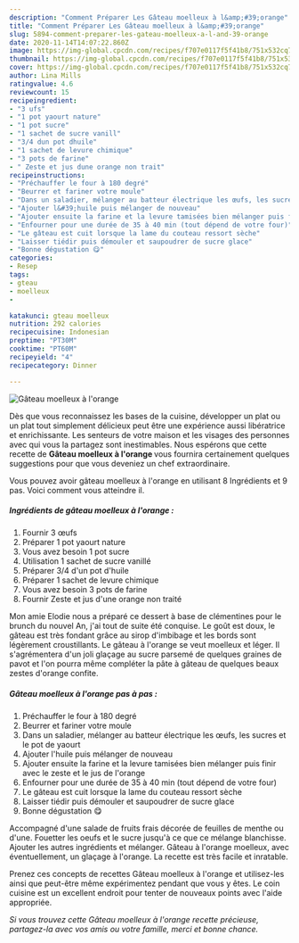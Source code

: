 ```yaml
---
description: "Comment Préparer Les Gâteau moelleux à l&amp;#39;orange"
title: "Comment Préparer Les Gâteau moelleux à l&amp;#39;orange"
slug: 5894-comment-preparer-les-gateau-moelleux-a-l-and-39-orange
date: 2020-11-14T14:07:22.860Z
image: https://img-global.cpcdn.com/recipes/f707e0117f5f41b8/751x532cq70/gateau-moelleux-a-lorange-photo-principale-de-la-recette.jpg
thumbnail: https://img-global.cpcdn.com/recipes/f707e0117f5f41b8/751x532cq70/gateau-moelleux-a-lorange-photo-principale-de-la-recette.jpg
cover: https://img-global.cpcdn.com/recipes/f707e0117f5f41b8/751x532cq70/gateau-moelleux-a-lorange-photo-principale-de-la-recette.jpg
author: Lina Mills
ratingvalue: 4.6
reviewcount: 15
recipeingredient:
- "3 ufs"
- "1 pot yaourt nature"
- "1 pot sucre"
- "1 sachet de sucre vanill"
- "3/4 dun pot dhuile"
- "1 sachet de levure chimique"
- "3 pots de farine"
- " Zeste et jus dune orange non trait"
recipeinstructions:
- "Préchauffer le four à 180 degré"
- "Beurrer et fariner votre moule"
- "Dans un saladier, mélanger au batteur électrique les œufs, les sucres et le pot de yaourt"
- "Ajouter l&#39;huile puis mélanger de nouveau"
- "Ajouter ensuite la farine et la levure tamisées bien mélanger puis finir avec le zeste et le jus de l&#39;orange"
- "Enfourner pour une durée de 35 à 40 min (tout dépend de votre four)"
- "Le gâteau est cuit lorsque la lame du couteau ressort sèche"
- "Laisser tiédir puis démouler et saupoudrer de sucre glace"
- "Bonne dégustation 😋"
categories:
- Resep
tags:
- gteau
- moelleux
- 

katakunci: gteau moelleux  
nutrition: 292 calories
recipecuisine: Indonesian
preptime: "PT30M"
cooktime: "PT60M"
recipeyield: "4"
recipecategory: Dinner

---
```



![Gâteau moelleux à l&#39;orange](https://img-global.cpcdn.com/recipes/f707e0117f5f41b8/751x532cq70/gateau-moelleux-a-lorange-photo-principale-de-la-recette.jpg)

Dès que vous reconnaissez les bases de la cuisine, développer un plat ou un plat tout simplement délicieux peut être une expérience aussi libératrice et enrichissante. Les senteurs de votre maison et les visages des personnes avec qui vous la partagez sont inestimables. Nous espérons que cette recette de <strong> Gâteau moelleux à l&#39;orange </strong> vous fournira certainement quelques suggestions pour que vous deveniez un chef extraordinaire.

<!--inarticleads1-->

Vous pouvez avoir gâteau moelleux à l&#39;orange en utilisant 8 Ingrédients et 9 pas. Voici comment vous atteindre il.

##### Ingrédients de gâteau moelleux à l&#39;orange :

1. Fournir 3 œufs
1. Préparer 1 pot yaourt nature
1. Vous avez besoin 1 pot sucre
1. Utilisation 1 sachet de sucre vanillé
1. Préparer 3/4 d&#39;un pot d&#39;huile
1. Préparer 1 sachet de levure chimique
1. Vous avez besoin 3 pots de farine
1. Fournir  Zeste et jus d&#39;une orange non traité


Mon amie Elodie nous a préparé ce dessert à base de clémentines pour le brunch du nouvel An, j&#39;ai tout de suite été conquise. Le goût est doux, le gâteau est très fondant grâce au sirop d&#39;imbibage et les bords sont légèrement croustillants. Le gâteau à l&#39;orange se veut moelleux et léger. Il s&#39;agrémentera d&#39;un joli glaçage au sucre parsemé de quelques graines de pavot et l&#39;on pourra même compléter la pâte à gâteau de quelques beaux zestes d&#39;orange confite. 

<!--inarticleads2-->

##### Gâteau moelleux à l&#39;orange pas à pas :

1. Préchauffer le four à 180 degré
1. Beurrer et fariner votre moule
1. Dans un saladier, mélanger au batteur électrique les œufs, les sucres et le pot de yaourt
1. Ajouter l&#39;huile puis mélanger de nouveau
1. Ajouter ensuite la farine et la levure tamisées bien mélanger puis finir avec le zeste et le jus de l&#39;orange
1. Enfourner pour une durée de 35 à 40 min (tout dépend de votre four)
1. Le gâteau est cuit lorsque la lame du couteau ressort sèche
1. Laisser tiédir puis démouler et saupoudrer de sucre glace
1. Bonne dégustation 😋


Accompagné d&#39;une salade de fruits frais décorée de feuilles de menthe ou d&#39;une. Fouetter les oeufs et le sucre jusqu&#39;à ce que ce mélange blanchisse. Ajouter les autres ingrédients et mélanger. Gâteau à l&#39;orange moelleux, avec éventuellement, un glaçage à l&#39;orange. La recette est très facile et inratable. 

<!--inarticleads1-->

<p>
Prenez ces concepts de recettes Gâteau moelleux à l&#39;orange et utilisez-les ainsi que peut-être même expérimentez pendant que vous y êtes. Le coin cuisine est un excellent endroit pour tenter de nouveaux points avec l'aide appropriée.
</p>

<p>
<i>Si vous trouvez cette Gâteau moelleux à l&#39;orange recette précieuse, partagez-la avec vos amis ou votre famille, merci et bonne chance.</i>
</p>
